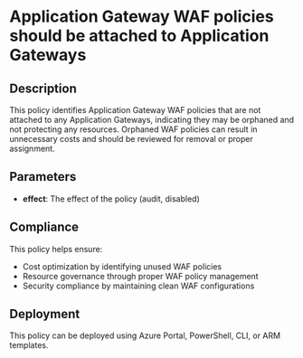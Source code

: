 # Application Gateway WAF policies should be attached to Application Gateways

## Description
This policy identifies Application Gateway WAF policies that are not attached to any Application Gateways, indicating they may be orphaned and not protecting any resources. Orphaned WAF policies can result in unnecessary costs and should be reviewed for removal or proper assignment.

## Parameters
- **effect**: The effect of the policy (audit, disabled)

## Compliance
This policy helps ensure:
- Cost optimization by identifying unused WAF policies
- Resource governance through proper WAF policy management
- Security compliance by maintaining clean WAF configurations

## Deployment
This policy can be deployed using Azure Portal, PowerShell, CLI, or ARM templates.
